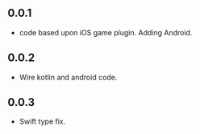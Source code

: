 ## 0.0.1
* code based upon iOS game plugin. Adding Android.
## 0.0.2
* Wire kotlin and android code.
## 0.0.3
* Swift type fix.